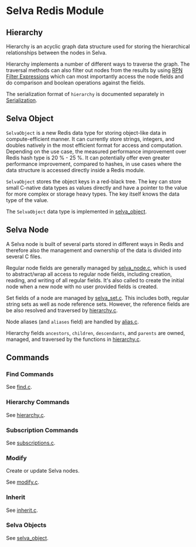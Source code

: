 # Selva Redis Module

## Hierarchy

Hierarchy is an acyclic graph data structure used for storing the
hierarchical relationships between the nodes in Selva.

Hierarchy implements a number of different ways to traverse the graph.
The traversal methods can also filter out nodes from the results by
using [RPN Filter Expressions](hierarchy/expressions.md) which can
most importantly access the node fields and do comparison and boolean
operations against the fields.

The serialization format of `hierarchy` is documented separately in
[Serialization](hierarchy/serialization.md).

## Selva Object

`SelvaObject` is a new Redis data type for storing object-like data in
compute-efficient manner. It can currently store strings, integers, and
doubles natively in the most efficient format for access and computation.
Depending on the use case, the measured performance improvement over
Redis hash type is 20 % - 25 %. It can potentially offer even greater
performance improvement, compared to hashes, in use cases where the data
structure is accessed directly inside a Redis module.

`SelvaObject` stores the object keys in a red-black tree. The key can
store small C-native data types as values directly and have a pointer
to the value for more complex or storage heavy types. The key itself
knows the data type of the value.

The `SelvaObject` data type is implemented in
[selva_object](../module/selva_object.c).

## Selva Node

A Selva node is built of several parts stored in different ways in Redis and
therefore also the management and ownership of the data is divided into several
C files.

Regular node fields are generally managed by
[selva_node.c](../module/selva_node.c), which is used to abstract/wrap all
access to regular node fields, including creation, reading, and writing of
all regular fields. It's also called to create the initial node when a new
node with no user provided fields is created.

Set fields of a node are managed by [selva_set.c](../module/selva_set.c). This
includes both, regular string sets as well as node reference sets. However,
the reference fields are be also resolved and traversed by
[hierarchy.c](../module/hierarchy.c).

Node aliases (and `aliases` field) are handled by [alias.c](../module/alias.c).

Hierarchy fields `ancestors`, `children`, `descendants`, and `parents` are
owned, managed, and traversed by the functions in
[hierarchy.c](../module/hierarchy.c).

## Commands

### Find Commands

See [find.c](../module/find.c).

### Hierarchy Commands

See [hierarchy.c](../module/hierarchy.c).

### Subscription Commands

See [subscriptions.c](../module/subscriptions.c).

### Modify

Create or update Selva nodes.

See [modify.c](../module/modify.c).

### Inherit

See [inherit.c](../module/inherit.c).

### Selva Objects

See [selva_object](../module/selva_object.c).
